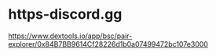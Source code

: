 # https-discord.gg
https://www.dextools.io/app/bsc/pair-explorer/0x84B7BB9614Cf28226d1b0a07499472bc107e3000
